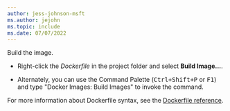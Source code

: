 ```yaml
---
author: jess-johnson-msft
ms.author: jejohn
ms.topic: include
ms.date: 07/07/2022
---
```


Build the image.

* Right-click the *Dockerfile* in the project folder and select **Build Image...**.

* Alternately, you can use the Command Palette (<kbd>Ctrl+Shift+P</kbd> or <kbd>F1</kbd>) and type "Docker Images: Build Images" to invoke the command.

For more information about Dockerfile syntax, see the [Dockerfile reference](https://docs.docker.com/engine/reference/builder/).

